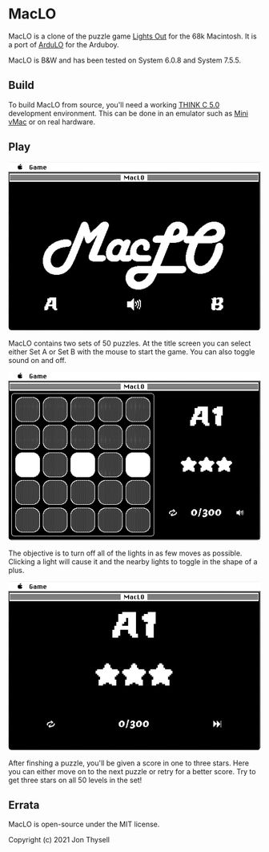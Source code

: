 # MacLO #

MacLO is a clone of the puzzle game [Lights Out](https://en.wikipedia.org/wiki/Lights_Out_(game)) for the 68k Macintosh. It is a port of [ArduLO](https://github.com/jonthysell/ArduLO) for the Arduboy.

MacLO is B&W and has been tested on System 6.0.8 and System 7.5.5.

## Build ##

To build MacLO from source, you'll need a working [THINK C 5.0](https://macintoshgarden.org/apps/think-c) development environment. This can be done in an emulator such as [Mini vMac](https://www.gryphel.com/c/minivmac/) or on real hardware.

## Play ##

![MacLO Title Screenshot](./.github/screenshots/title.gif)

MacLO contains two sets of 50 puzzles. At the title screen you can select either Set A or Set B with the mouse to start the game. You can also toggle sound on and off.

![MacLO Game Screenshot](./.github/screenshots/game.gif)

The objective is to turn off all of the lights in as few moves as possible. Clicking a light will cause it and the nearby lights to toggle in the shape of a plus.

![MacLO Level Done Screenshot](./.github/screenshots/leveldone.gif)

After finshing a puzzle, you'll be given a score in one to three stars. Here you can either move on to the next puzzle or retry for a better score. Try to get three stars on all 50 levels in the set!

## Errata ##

MacLO is open-source under the MIT license.

Copyright (c) 2021 Jon Thysell
